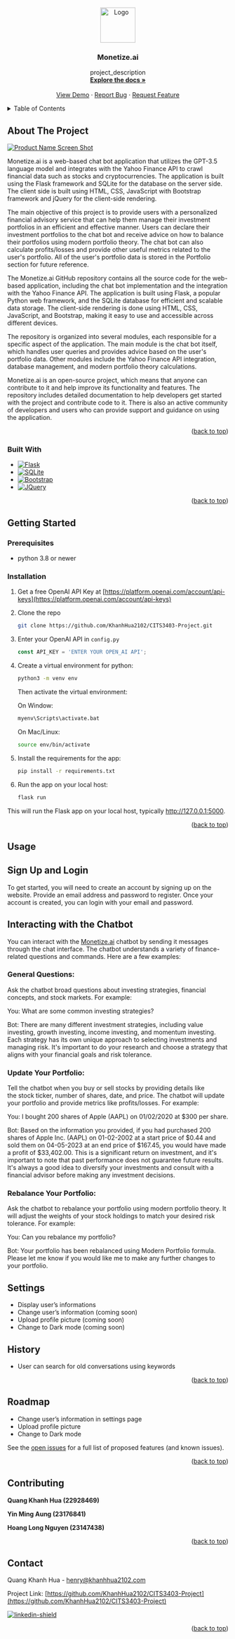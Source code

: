 <!-- Improved compatibility of back to top link: See: https://github.com/othneildrew/Best-README-Template/pull/73 -->
<a name="readme-top"></a>
<!--
*** Thanks for checking out the Best-README-Template. If you have a suggestion
*** that would make this better, please fork the repo and create a pull request
*** or simply open an issue with the tag "enhancement".
*** Don't forget to give the project a star!
*** Thanks again! Now go create something AMAZING! :D
-->


<!-- PROJECT SHIELDS -->
<!--
*** I'm using markdown "reference style" links for readability.
*** Reference links are enclosed in brackets [ ] instead of parentheses ( ).
*** See the bottom of this document for the declaration of the reference variables
*** for contributors-url, forks-url, etc. This is an optional, concise syntax you may use.
*** https://www.markdownguide.org/basic-syntax/#reference-style-links
-->


<!-- PROJECT LOGO -->
<br />
<div align="center">
  <a href="https://github.com/KhanhHua2102/CITS3403-Project/application/static/img/logo.svg">
    <img src="https://github.com/KhanhHua2102/CITS3403-Project/application/static/img/logo.svg" alt="Logo" width="80" height="80">
  </a>

<h3 align="center">Monetize.ai</h3>

  <p align="center">
    project_description
    <br />
    <a href="https://github.com/KhanhHua2102/CITS3403-Project"><strong>Explore the docs »</strong></a>
    <br />
    <br />
    <a href="https://github.com/KhanhHua2102/CITS3403-Project">View Demo</a>
    ·
    <a href="https://github.com/KhanhHua2102/CITS3403-Project/issues">Report Bug</a>
    ·
    <a href="https://github.com/KhanhHua2102/CITS3403-Project/issues">Request Feature</a>
  </p>
</div>


<!-- TABLE OF CONTENTS -->
<details>
  <summary>Table of Contents</summary>
  <ol>
    <li>
      <a href="#about-the-project">About The Project</a>
      <ul>
        <li><a href="#built-with">Built With</a></li>
      </ul>
    </li>
    <li>
      <a href="#getting-started">Getting Started</a>
      <ul>
        <li><a href="#prerequisites">Prerequisites</a></li>
        <li><a href="#installation">Installation</a></li>
      </ul>
    </li>
    <li><a href="#usage">Usage</a></li>
    <li><a href="#roadmap">Roadmap</a></li>
    <li><a href="#contributing">Contributing</a></li>
    <li><a href="#contact">Contact</a></li>
    <li><a href="#acknowledgments">Acknowledgments</a></li>
  </ol>
</details>



<!-- ABOUT THE PROJECT -->
## About The Project

[![Product Name Screen Shot][product-screenshot]](https://example.com)

Monetize.ai is a web-based chat bot application that utilizes the GPT-3.5 language model and integrates with the Yahoo Finance API to crawl financial data such as stocks and cryptocurrencies. The application is built using the Flask framework and SQLite for the database on the server side. The client side is built using HTML, CSS, JavaScript with Bootstrap framework and jQuery for the client-side rendering.

The main objective of this project is to provide users with a personalized financial advisory service that can help them manage their investment portfolios in an efficient and effective manner. Users can declare their investment portfolios to the chat bot and receive advice on how to balance their portfolios using modern portfolio theory. The chat bot can also calculate profits/losses and provide other useful metrics related to the user's portfolio. All of the user's portfolio data is stored in the Portfolio section for future reference.

The Monetize.ai GitHub repository contains all the source code for the web-based application, including the chat bot implementation and the integration with the Yahoo Finance API. The application is built using Flask, a popular Python web framework, and the SQLite database for efficient and scalable data storage. The client-side rendering is done using HTML, CSS, JavaScript, and Bootstrap, making it easy to use and accessible across different devices.

The repository is organized into several modules, each responsible for a specific aspect of the application. The main module is the chat bot itself, which handles user queries and provides advice based on the user's portfolio data. Other modules include the Yahoo Finance API integration, database management, and modern portfolio theory calculations.

Monetize.ai is an open-source project, which means that anyone can contribute to it and help improve its functionality and features. The repository includes detailed documentation to help developers get started with the project and contribute code to it. There is also an active community of developers and users who can provide support and guidance on using the application.


<p align="right">(<a href="#readme-top">back to top</a>)</p>



### Built With

* [![Flask][Flask.com]][Flask-url]
* [![SQLite][SQLite.com]][SQLite-url]
* [![Bootstrap][Bootstrap.com]][Bootstrap-url]
* [![JQuery][JQuery.com]][JQuery-url]

<p align="right">(<a href="#readme-top">back to top</a>)</p>



<!-- GETTING STARTED -->
## Getting Started

### Prerequisites

* python 3.8 or newer

### Installation

1. Get a free OpenAI API Key at [https://platform.openai.com/account/api-keys](https://platform.openai.com/account/api-keys)
2. Clone the repo
   ```sh
   git clone https://github.com/KhanhHua2102/CITS3403-Project.git
   ```
3. Enter your OpenAI API in `config.py`
   ```js
   const API_KEY = 'ENTER YOUR OPEN_AI API';
   ```
4. Create a virtual environment for python:
    ```sh
    python3 -m venv env
    ```
    Then activate the virtual environment:

    On Window:
    ```sh
    myenv\Scripts\activate.bat
    ```
    On Mac/Linux:
    ```sh
    source env/bin/activate
    ```
5. Install the requirements for the app:
    ```sh
    pip install -r requirements.txt
    ```
6. Run the app on your local host:
    ```sh
    flask run
    ```
This will run the Flask app on your local host, typically http://127.0.0.1:5000.

<p align="right">(<a href="#readme-top">back to top</a>)</p>



<!-- USAGE EXAMPLES -->
## Usage

## Sign Up and Login

To get started, you will need to create an account by signing up on the website. Provide an email address and password to register. Once your account is created, you can login with your email and password.

## Interacting with the Chatbot

You can interact with the [Monetize.ai](http://monetize.ai/) chatbot by sending it messages through the chat interface. The chatbot understands a variety of finance-related questions and commands. Here are a few examples:

### General Questions:

Ask the chatbot broad questions about investing strategies, financial concepts, and stock markets. For example:

You: What are some common investing strategies?

Bot: There are many different investment strategies, including value investing, growth investing, income investing, and momentum investing. Each strategy has its own unique approach to selecting investments and managing risk. It's important to do your research and choose a strategy that aligns with your financial goals and risk tolerance.

### Update Your Portfolio:

Tell the chatbot when you buy or sell stocks by providing details like the stock ticker, number of shares, date, and price. The chatbot will update your portfolio and provide metrics like profits/losses. For example:

You: I bought 200 shares of Apple (AAPL) on 01/02/2020 at $300 per share.

Bot: Based on the information you provided, if you had purchased 200 shares of Apple Inc. (AAPL) on 01-02-2002 at a start price of $0.44 and sold them on 04-05-2023 at an end price of $167.45, you would have made a profit of $33,402.00. This is a significant return on investment, and it's important to note that past performance does not guarantee future results. It's always a good idea to diversify your investments and consult with a financial advisor before making any investment decisions.

### Rebalance Your Portfolio:

Ask the chatbot to rebalance your portfolio using modern portfolio theory. It will adjust the weights of your stock holdings to match your desired risk tolerance. For example:

You: Can you rebalance my portfolio?

Bot: Your portfolio has been rebalanced using Modern Portfolio formula. Please let me know if you would like me to make any further changes to your portfolio.

## Settings

- Display user’s informations
- Change user’s information  (coming soon)
- Upload profile picture  (coming soon)
- Change to Dark mode (coming soon)

## History

- User can search for old conversations using keywords


<p align="right">(<a href="#readme-top">back to top</a>)</p>



<!-- ROADMAP -->
## Roadmap

- Change user’s information in settings page
- Upload profile picture
- Change to Dark mode

See the [open issues](https://github.com/KhanhHua2102/CITS3403-Project/issues) for a full list of proposed features (and known issues).

<p align="right">(<a href="#readme-top">back to top</a>)</p>



<!-- CONTRIBUTING -->
## Contributing
**Quang Khanh Hua (22928469)**

**Yin Ming Aung (23176841)**

**Hoang Long Nguyen (23147438)**

<p align="right">(<a href="#readme-top">back to top</a>)</p>


<!-- CONTACT -->
## Contact

Quang Khanh Hua - henry@khanhhua2102.com

Project Link: [https://github.com/KhanhHua2102/CITS3403-Project](https://github.com/KhanhHua2102/CITS3403-Project)

[![linkedin-shield]][linkedin-url]


<p align="right">(<a href="#readme-top">back to top</a>)</p>


<!-- MARKDOWN LINKS & IMAGES -->
<!-- https://www.markdownguide.org/basic-syntax/#reference-style-links -->
[linkedin-shield]: https://img.shields.io/badge/-LinkedIn-black.svg?style=for-the-badge&logo=linkedin&colorB=555
[linkedin-url]: https://linkedin.com/in/khanhhua2102
[product-screenshot]: images/screenshot.png
[Flask.com]: https://img.shields.io/badge/flask-%23000.svg?style=for-the-badge&logo=flask&logoColor=white
[Flask-url]: https://flask.palletsprojects.com
[SQLite.com]: https://img.shields.io/badge/sqlite-%2307405e.svg?style=for-the-badge&logo=sqlite&logoColor=white
[SQLite-url]: https://www.sqlite.org
[Bootstrap.com]: https://img.shields.io/badge/Bootstrap-563D7C?style=for-the-badge&logo=bootstrap&logoColor=white
[Bootstrap-url]: https://getbootstrap.com
[JQuery.com]: https://img.shields.io/badge/jQuery-0769AD?style=for-the-badge&logo=jquery&logoColor=white
[JQuery-url]: https://jquery.com 